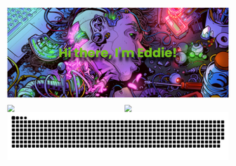 ![](https://github.com/krombopulos-eddie/krombopulos-eddie/blob/main/banner.png)


<img align="left" width="47%" src="https://github-readme-stats.vercel.app/api?username=krombopulos-eddie&show_icons=true&theme=codeSTACKr" />

<img align="right" width="47%" src="https://github-readme-stats.vercel.app/api/top-langs/?username=anuraghazra&layout=compact&theme=codeSTACKr" />



![](https://github.com/krombopulos-eddie/krombopulos-eddie/blob/output/github-contribution-grid-snake-dark.svg)

